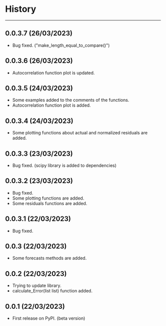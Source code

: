 # History
---

## 0.0.3.7 (26/03/2023)

-   Bug fixed. ("make_length_equal_to_compare()")


## 0.0.3.6 (26/03/2023)

-   Autocorrelation function plot is updated.

## 0.0.3.5 (24/03/2023)

-   Some examples added to the comments of the functions.
-   Autocorrelation function plot is added.


## 0.0.3.4 (24/03/2023)

-   Some plotting functions about actual and normalized residuals are added.


## 0.0.3.3 (23/03/2023)

-   Bug fixed. (scipy library is added to dependencies)


## 0.0.3.2 (23/03/2023)

-   Bug fixed.
-   Some plotting functions are added.
-   Some residuals functions are added.


## 0.0.3.1 (22/03/2023)

-   Bug fixed.

## 0.0.3 (22/03/2023)

-   Some forecasts methods are added.

## 0.0.2 (22/03/2023)

-   Trying to update library.
-   calculate_Error(list list) function added.

## 0.0.1 (22/03/2023)

-   First release on PyPI. (beta version)